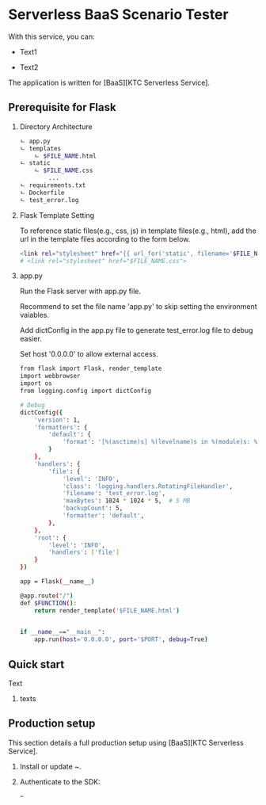 # Serverless BaaS Scenario Tester

With this service, you can:

-   Text1

-   Text2


The application is written for [BaaS][KTC Serverless Service]. 


## Prerequisite for Flask

1. Directory Architecture

    ```sh
    ㄴ app.py
    ㄴ templates
        ㄴ $FILE_NAME.html
    ㄴ static
        ㄴ $FILE_NAME.css 
            ...
    ㄴ requirements.txt
    ㄴ Dockerfile
    ㄴ test_error.log
    ```

1.  Flask Template Setting

    To reference static files(e.g., css, js) in template files(e.g., html), add the url in the template files according to the form below.

    ```sh
    <link rel="stylesheet" href="{{ url_for('static', filename='$FILE_NAME.css') }}">
    # <link rel="stylesheet" href="$FILE_NAME.css">
    ```
1.  app.py

    Run the Flask server with app.py file.

    Recommend to set the file name 'app.py' to skip setting the environment vaiables.

    Add dictConfig in the app.py file to generate test_error.log file to debug easier.

    Set host '0.0.0.0' to allow external access.

    ```sh
    from flask import Flask, render_template
    import webbrowser
    import os
    from logging.config import dictConfig

    # Debug
    dictConfig({
        'version': 1,
        'formatters': {
            'default': {
                'format': '[%(asctime)s] %(levelname)s in %(module)s: %(message)s',
            }
        },
        'handlers': {
            'file': {
                'level': 'INFO',
                'class': 'logging.handlers.RotatingFileHandler', 
                'filename': 'test_error.log',
                'maxBytes': 1024 * 1024 * 5,  # 5 MB
                'backupCount': 5,
                'formatter': 'default',
            },
        },
        'root': {
            'level': 'INFO',
            'handlers': ['file']
        }
    })

    app = Flask(__name__)

    @app.route("/")
    def $FUNCTION():
        return render_template('$FILE_NAME.html')
        

    if __name__=="__main__":
        app.run(host='0.0.0.0', port='$PORT', debug=True)
    ```


## Quick start

Text

1.  texts


## Production setup

This section details a full production setup using [BaaS][KTC Serverless Service].

1.  Install or update ~.

1.  Authenticate to the SDK:

    ```sh
    ~
    ```


[BaaS]: https://serverlessdev-web.ktcloud.com:12581/auth/login